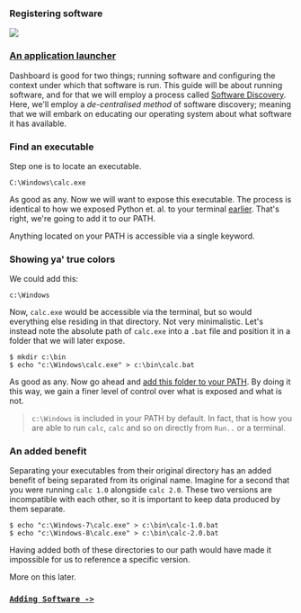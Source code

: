 ### Registering software

![](https://dl.dropbox.com/s/lhz9qa3qlmmheue/videoplaceholder.png)

### [An application launcher][applauncher]

Dashboard is good for two things; running software and configuring the context under which that software is run. This guide will be about running software, and for that we will employ a process called [Software Discovery][softdisc]. Here, we'll employ a *de-centralised method* of software discovery; meaning that we will embark on educating our operating system about what software it has available.

### Find an executable

Step one is to locate an executable.

```
C:\Windows\calc.exe
```

As good as any. Now we will want to expose this executable. The process is identical to how we exposed Python et. al. to your terminal [earlier][PATH]. That's right, we're going to add it to our PATH.

Anything located on your PATH is accessible via a single keyword.

### Showing ya' true colors

We could add this:

```
c:\Windows
```

Now, `calc.exe` would be accessible via the terminal, but so would everything else residing in that directory. Not very minimalistic. Let's instead note the absolute path of `calc.exe` into a `.bat` file and position it in a folder that we will later expose.

```
$ mkdir c:\bin
$ echo "c:\Windows\calc.exe" > c:\bin\calc.bat
```

As good as any. Now go ahead and [add this folder to your PATH][PATH]. By doing it this way, we gain a finer level of control over what is exposed and what is not.

> `c:\Windows` is included in your PATH by default. In fact, that is how you are able to run `calc`, `calc` and so on directly from `Run..` or a terminal.

### An added benefit

Separating your executables from their original directory has an added benefit of being separated from its original name. Imagine for a second that you were running `calc 1.0` alongside `calc 2.0`. These two versions are incompatible with each other, so it is important to keep data produced by them separate.

```
$ echo "c:\Windows-7\calc.exe" > c:\bin\calc-1.0.bat
$ echo "c:\Windows-8\calc.exe" > c:\bin\calc-2.0.bat
```

Having added both of these directories to our path would have made it impossible for us to reference a specific version.

More on this later.

### [`Adding Software ->`](../adding-software)


[softdisc]: http://rfc.abstractfactory.io/spec/21/
[applauncher]: http://en.wikipedia.org/wiki/Comparison_of_desktop_application_launchers
[PATH]: ../../installation/adding-to-path